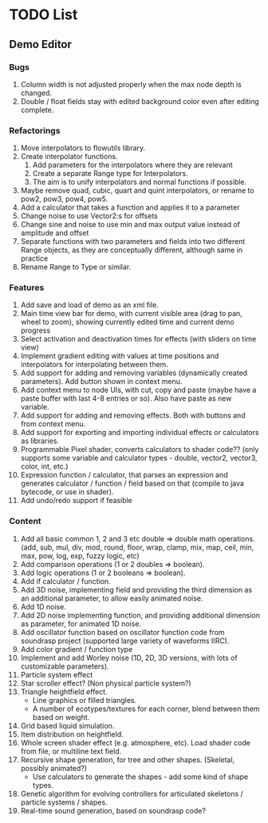 TODO List
=========

Demo Editor
-----------

### Bugs
 
 1. Column width is not adjusted properly when the max node depth is changed. 
 1. Double / float fields stay with edited background color even after editing complete. 


### Refactorings

 1. Move interpolators to flowutils library. 
 1. Create interpolator functions.
     1. Add parameters for the interpolators where they are relevant
     1. Create a separate Range type for Interpolators.
     1. The aim is to unify interpolators and normal functions if possible.  
 1. Maybe remove quad, cubic, quart and quint interpolators, or rename to pow2, pow3, pow4, pow5. 
 1. Add a calculator that takes a function and applies it to a parameter
 1. Change noise to use Vector2:s for offsets
 1. Change sine and noise to use min and max output value instead of amplitude and offset
 1. Separate functions with two parameters and fields into two different Range objects, as they are conceptually different, although same in practice
 1. Rename Range to Type or similar.
 
 
### Features   

 1. Add save and load of demo as an xml file.
 1. Main time view bar for demo, with current visible area (drag to pan, wheel to zoom), showing currently edited time and current demo progress
 1. Select activation and deactivation times for effects (with sliders on time view)
 1. Implement gradient editing with values at time positions and interpolators for interpolating between them.
 1. Add support for adding and removing variables (dynamically created parameters).
    Add button shown in context menu.
 1. Add context menu to node UIs, with cut, copy and paste (maybe have a paste buffer with last 4-8 entries or so).
    Also have paste as new variable.
 1. Add support for adding and removing effects.
    Both with buttons and from context menu.
 1. Add support for exporting and importing individual effects or calculators as libraries.
 1. Programmable Pixel shader, converts calculators to shader code?? (only supports some variable and calculator types - double, vector2, vector3, color, int, etc.)
 1. Expression function / calculator, that parses an expression and generates calculator / function / field based on that (compile to java bytecode, or use in shader).
 1. Add undo/redo support if feasible

  
### Content  
  
 1. Add all basic common 1, 2 and 3 etc double => double math operations. (add, sub, mul, div, mod, round, floor, wrap, clamp, mix, map, ceil, min, max, pow, log, exp, fuzzy logic, etc)  
 1. Add comparison operations (1 or 2 doubles => boolean).  
 1. Add logic operations (1 or 2 booleans => boolean).  
 1. Add if calculator / function.  
 1. Add 3D noise, implementing field and providing the third dimension as an additional parameter, to allow easily animated noise.
 1. Add 1D noise.
 1. Add 2D noise implementing function, and providing additional dimension as parameter, for animated 1D noise.
 1. Add oscillator function based on oscillator function code from soundrasp project (supported large variety of waveforms IIRC).
 1. Add color gradient / function type
 1. Implement and add Worley noise (1D, 2D, 3D versions, with lots of customizable parameters). 
 1. Particle system effect     
 1. Star scroller effect? (Non physical particle system?)     
 1. Triangle heightfield effect.
     * Line graphics or filled triangles.
     * A number of ecotypes/textures for each corner, blend between them based on weight.
 1. Grid based liquid simulation.
 1. Item distribution on heightfield.
 1. Whole screen shader effect (e.g. atmosphere, etc). 
    Load shader code from file, or multiline text field.  
 1. Recursive shape generation, for tree and other shapes.  (Skeletal, possibly animated?)
     * Use calculators to generate the shapes - add some kind of shape types.
 1. Genetic algorithm for evolving controllers for articulated skeletons / particle systems / shapes.   
 1. Real-time sound generation, based on soundrasp code?      
 
 
 